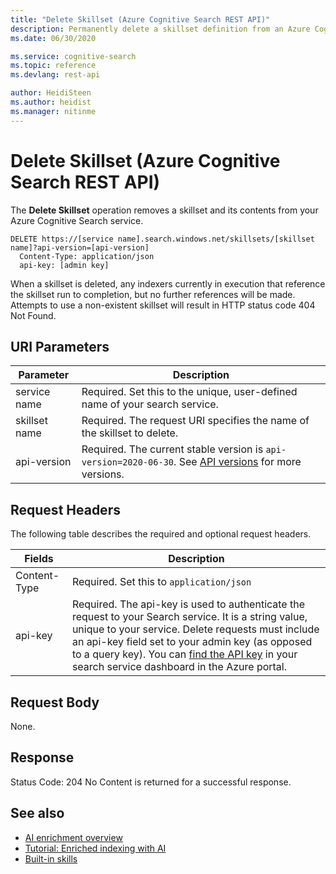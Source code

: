 ```yaml
---
title: "Delete Skillset (Azure Cognitive Search REST API)"
description: Permanently delete a skillset definition from an Azure Cognitive Search service.
ms.date: 06/30/2020

ms.service: cognitive-search
ms.topic: reference
ms.devlang: rest-api

author: HeidiSteen
ms.author: heidist
ms.manager: nitinme
---
```

# Delete Skillset (Azure Cognitive Search REST API)

The **Delete Skillset** operation removes a skillset and its contents from your Azure Cognitive Search service.  

```http  
DELETE https://[service name].search.windows.net/skillsets/[skillset name]?api-version=[api-version]
  Content-Type: application/json  
  api-key: [admin key]  
```  

 When a skillset is deleted, any indexers currently in execution that reference the skillset run to completion, but no further references will be made. Attempts to use a non-existent skillset will result in HTTP status code 404 Not Found.  

  ## URI Parameters

| Parameter	  | Description  | 
|-------------|--------------|
| service name | Required. Set this to the unique, user-defined name of your search service. |
| skillset name  | Required. The request URI specifies the name of the skillset to delete.   |
| api-version | Required. The current stable version is `api-version=2020-06-30`. See [API versions](search-service-api-versions.md) for more versions.|

## Request Headers 

The following table describes the required and optional request headers.  

|Fields              |Description      |  
|--------------------|-----------------|  
|Content-Type|Required. Set this to `application/json`|  
|api-key|Required. The api-key is used to authenticate the request to your Search service. It is a string value, unique to your service. Delete requests must include an api-key field set to your admin key (as opposed to a query key). You can [find the API key](/azure/search/search-security-api-keys#find-existing-keys) in your search service dashboard in the Azure portal.|  

## Request Body  
 None.  

## Response  
 Status Code: 204 No Content is returned for a successful response.  

## See also  

+ [AI enrichment overview](/azure/search/cognitive-search-concept-intro)
+ [Tutorial: Enriched indexing with AI](/azure/search/cognitive-search-tutorial-blob)
+ [Built-in skills](/azure/search/cognitive-search-predefined-skills)
